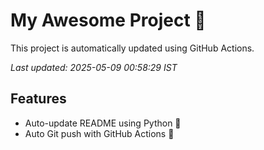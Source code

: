 # My Awesome Project 🚀

This project is automatically updated using GitHub Actions.

_Last updated: 2025-05-09 00:58:29 IST_

## Features
- Auto-update README using Python 🐍
- Auto Git push with GitHub Actions 🤖
